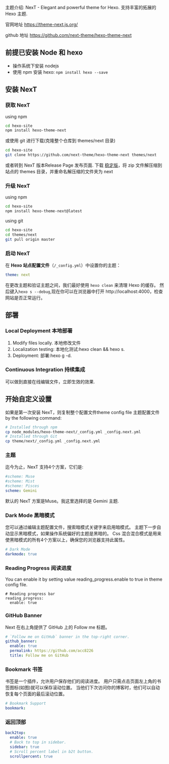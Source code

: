主题介绍:
NexT - Elegant and powerful theme for Hexo. 支持丰富的拓展的 Hexo 主题.

官网地址
<https://theme-next.js.org/>

github 地址
<https://github.com/next-theme/hexo-theme-next>

## 前提已安装 Node 和 hexo

* 操作系统下安装 nodejs
* 使用 npm 安装 hexo: `npm install hexo --save`

## 安装 NexT

### 获取 NexT

using npm

```bash
cd hexo-site
npm install hexo-theme-next
```

或使用 git 进行下载(克隆整个仓库到 themes/next 目录)

```bash
cd hexo-site
git clone https://github.com/next-theme/hexo-theme-next themes/next
```

或者转到 NexT 版本Release Page 发布页面. 下载 [稳定版](https://github.com/next-theme/hexo-theme-next/releases)，将 zip 文件解压缩到站点的 themes 目录，并重命名解压缩的文件夹为 next

### 升级 NexT

using npm

```sh
cd hexo-site
npm install hexo-theme-next@latest
```

using git

```sh
cd hexo-site
cd themes/next
git pull origin master
```

### 启动 NexT

在 **Hexo 站点配置文件**（`/_config.yml`）中设置你的主题：

```yml
theme: next
```

在更改主题和验证主题之间，我们最好使用 `hexo clean` 来清理 Hexo 的缓存。
然后键入`hexo s --debug`,现在你可以在浏览器中打开 http://localhost:4000，检查网站是否正常运行。

## 部署

### Local Deployment 本地部署

1. Modify files locally. 本地修改文件
2. Localization testing: 本地化测试:hexo clean && hexo s.
3. Deployment: 部署:hexo g -d.

### Continuous Integration 持续集成

可以做到直接在线编辑文件，立即生效的效果.

## 开始自定义设置

如果是第一次安装 NexT，则复制整个配置文件theme config file 主题配置文件 by the following command:

```sh
# Installed through npm
cp node_modules/hexo-theme-next/_config.yml _config.next.yml
# Installed through Git
cp theme/next/_config.yml _config.next.yml
```

### 主题

迄今为止，NexT 支持4个方案，它们是:

```yml
#scheme: Muse
#scheme: Mist
#scheme: Pisces
scheme: Gemini
```

默认的 NexT 方案是Muse。我这里选择的是 Gemini 主题.

### Dark Mode 黑暗模式

您可以通过编辑主题配置文件，搜索暗模式关键字来启用暗模式。 主题下一步自动显示黑暗模式，如果操作系统偏好的主题是黑暗的。 Css 混合混合模式是用来使黑暗模式的所有4个方案以上，确保您的浏览器支持此属性。

```yml
# Dark Mode
darkmode: true
```

### Reading Progress 阅读进度
You can enable it by setting value reading_progress.enable to true in theme config file.

```
# Reading progress bar
reading_progress:
  enable: true
```

### GitHub Banner

Next 在右上角提供了 GitHub 上的 Follow me 标题。

```yml
# `Follow me on GitHub` banner in the top-right corner.
github_banner:
  enable: true
  permalink: https://github.com/acc8226
  title: Follow me on GitHub
```

### Bookmark 书签

书签是一个插件，允许用户保存他们的阅读进度。 用户只需点击页面左上角的书签图标(如图)就可以保存滚动位置。 当他们下次访问你的博客时，他们可以自动恢复每个页面的最后滚动位置。

```yml
# Bookmark Support
bookmark:
```

### 返回顶部

```yml
back2top:
  enable: true
  # Back to top in sidebar.
  sidebar: true
  # Scroll percent label in b2t button.
  scrollpercent: true
```
